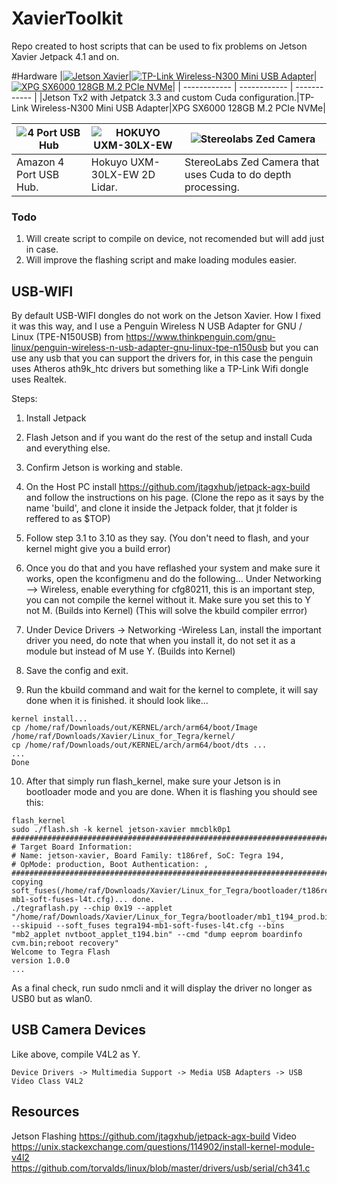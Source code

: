 # XavierToolkit
Repo created to host scripts that can be used to fix problems on Jetson Xavier Jetpack 4.1 and on.

#Hardware
|[![Jetson Xavier](https://a70ad2d16996820e6285-3c315462976343d903d5b3a03b69072d.ssl.cf2.rackcdn.com/61793ea59a38edb4cfd56b473e3f4e98 "Jetson Xavier")](https://developer.nvidia.com/embedded/buy/jetson-xavier-devkit "Jetson Xavier")|[![TP-Link Wireless-N300 Mini USB Adapter](https://matrixwarehouse.co.za/1702-large_default/tp-link-300mbps-n-mini-usb-adapter.jpg "TP-Link Wireless-N300 Mini USB Adapter")](https://www.tp-link.com/us/products/details/cat-5520_TL-WN823N.html "TP-Link Wireless-N300 Mini USB Adapter")|[![XPG SX6000 128GB M.2 PCIe NVMe](https://mystore.msi.com/wp-content/uploads/2018/08/SSD-ADATA-SX6000-PCIE-256GB-4.png "XPG SX6000 128GB M.2 PCIe NVMe")](https://www.newegg.com/Product/Product.aspx?Item=0D9-0017-00070&cm_re=m.2_nvme-_-0D9-0017-00070-_-Product "XPG SX6000 128GB M.2 PCIe NVMe")|
| ------------ | ------------ | ------------ |
|Jetson Tx2 with Jetpatck 3.3 and custom Cuda configuration.|TP-Link Wireless-N300 Mini USB Adapter|XPG SX6000 128GB M.2 PCIe NVMe|

|![4 Port USB Hub](https://images-na.ssl-images-amazon.com/images/I/71Iz-G82R0L._SX355_.jpg "4 Port USB Hub")|![HOKUYO UXM-30LX-EW](https://autonomoustuff.com/wp-content/uploads/2016/07/UXM-30LX-EW.-product.png "HOKUYO UXM-30LX-EW")|![Stereolabs Zed Camera](https://www.stereolabs.com/img/developer/jetson/ZED_product_dev.png "Stereolabs Zed Camera")|
| ------------ | ------------ | ------------ |
|Amazon 4 Port USB Hub.|Hokuyo UXM-30LX-EW 2D Lidar.|StereoLabs Zed Camera that uses Cuda to do depth processing.|


### Todo
1. Will create script to compile on device, not recomended but will add just in case.
2. Will improve the flashing script and make loading modules easier.

## USB-WIFI
By default USB-WIFI dongles do not work on the Jetson Xavier. How I fixed it was this way, and I use a 
Penguin Wireless N USB Adapter for GNU / Linux (TPE-N150USB) from https://www.thinkpenguin.com/gnu-linux/penguin-wireless-n-usb-adapter-gnu-linux-tpe-n150usb
but you can use any usb that you can support the drivers for, in this case the penguin uses Atheros ath9k_htc drivers but something like a TP-Link Wifi dongle uses Realtek.

Steps:
1. Install Jetpack
2. Flash Jetson and if you want do the rest of the setup and install Cuda and everything else.
3. Confirm Jetson is working and stable.

4. On the Host PC install https://github.com/jtagxhub/jetpack-agx-build and follow the instructions on his page. 
(Clone the repo as it says by the name 'build', and clone it inside the Jetpack folder, that jt folder is reffered to as $TOP)
5. Follow step 3.1 to 3.10 as they say. (You don't need to flash, and your kernel might give you a build error)
6. Once you do that and you have reflashed your system and make sure it works, open the kconfigmenu and do the following...
Under Networking --> Wireless, enable everything for cfg80211, this is an important step, you can not compile the kernel without it. Make sure you set this to Y not M. (Builds into Kernel) (This will solve the kbuild compiler errror)
7. Under Device Drivers -> Networking -Wireless Lan, install the important driver you need, do note that when you install it, do not set it as a module but instead of M use Y. (Builds into Kernel)
8. Save the config and exit.
9. Run the kbuild command and wait for the kernel to complete, it will say done when it is finished.
it should look like...
```
kernel install...
cp /home/raf/Downloads/out/KERNEL/arch/arm64/boot/Image /home/raf/Downloads/Xavier/Linux_for_Tegra/kernel/
cp /home/raf/Downloads/out/KERNEL/arch/arm64/boot/dts ...
...
Done
```
10. After that simply run flash_kernel, make sure your Jetson is in bootloader mode and you are done.
When it is flashing you should see this:
```
flash_kernel 
sudo ./flash.sh -k kernel jetson-xavier mmcblk0p1
###############################################################################
# Target Board Information:
# Name: jetson-xavier, Board Family: t186ref, SoC: Tegra 194, 
# OpMode: production, Boot Authentication: , 
###############################################################################
copying soft_fuses(/home/raf/Downloads/Xavier/Linux_for_Tegra/bootloader/t186ref/BCT/tegra194-mb1-soft-fuses-l4t.cfg)... done.
./tegraflash.py --chip 0x19 --applet "/home/raf/Downloads/Xavier/Linux_for_Tegra/bootloader/mb1_t194_prod.bin" --skipuid --soft_fuses tegra194-mb1-soft-fuses-l4t.cfg --bins "mb2_applet nvtboot_applet_t194.bin" --cmd "dump eeprom boardinfo cvm.bin;reboot recovery" 
Welcome to Tegra Flash
version 1.0.0
...
```
As a final check, run sudo nmcli and it will display the driver no longer as USB0 but as wlan0.

## USB Camera Devices
Like above, compile V4L2 as Y.
```
Device Drivers -> Multimedia Support -> Media USB Adapters -> USB Video Class V4L2
```

## Resources
Jetson Flashing
https://github.com/jtagxhub/jetpack-agx-build
Video
https://unix.stackexchange.com/questions/114902/install-kernel-module-v4l2
https://github.com/torvalds/linux/blob/master/drivers/usb/serial/ch341.c
